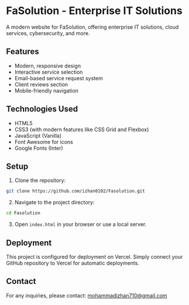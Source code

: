 # FaSolution - Enterprise IT Solutions

A modern website for FaSolution, offering enterprise IT solutions, cloud services, cybersecurity, and more.

## Features

- Modern, responsive design
- Interactive service selection
- Email-based service request system
- Client reviews section
- Mobile-friendly navigation

## Technologies Used

- HTML5
- CSS3 (with modern features like CSS Grid and Flexbox)
- JavaScript (Vanilla)
- Font Awesome for icons
- Google Fonts (Inter)

## Setup

1. Clone the repository:
```bash
git clone https://github.com/izhan0102/Fasolution.git
```

2. Navigate to the project directory:
```bash
cd Fasolution
```

3. Open `index.html` in your browser or use a local server.

## Deployment

This project is configured for deployment on Vercel. Simply connect your GitHub repository to Vercel for automatic deployments.

## Contact

For any inquiries, please contact: mohammadizhan710@gmail.com
